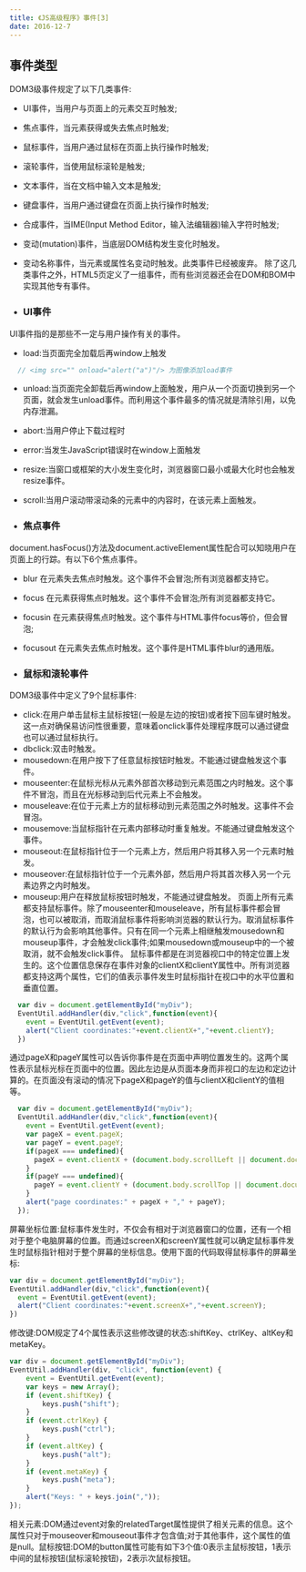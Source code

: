 ```yaml
---
title: 《JS高级程序》事件[3]
date: 2016-12-7
---
```

## 事件类型
DOM3级事件规定了以下几类事件:
 * UI事件，当用户与页面上的元素交互时触发;
 * 焦点事件，当元素获得或失去焦点时触发;
 * 鼠标事件，当用户通过鼠标在页面上执行操作时触发;
 * 滚轮事件，当使用鼠标滚轮是触发;
 * 文本事件，当在文档中输入文本是触发;
 * 键盘事件，当用户通过键盘在页面上执行操作时触发;
 * 合成事件，当IME(Input Method Editor，输入法编辑器)输入字符时触发;
 * 变动(mutation)事件，当底层DOM结构发生变化时触发。
 * 变动名称事件，当元素或属性名变动时触发。此类事件已经被废弃。
除了这几类事件之外，HTML5页定义了一组事件，而有些浏览器还会在DOM和BOM中实现其他专有事件。

 * ### UI事件
 UI事件指的是那些不一定与用户操作有关的事件。
  * load:当页面完全加载后再window上触发
  ```js
    // <img src="" onload="alert("a")"/> 为图像添加load事件

  ```
  * unload:当页面完全卸载后再window上面触发，用户从一个页面切换到另一个页面，就会发生unload事件。而利用这个事件最多的情况就是清除引用，以免内存泄漏。
  * abort:当用户停止下载过程时
  * error:当发生JavaScript错误时在window上面触发



  * resize:当窗口或框架的大小发生变化时，浏览器窗口最小或最大化时也会触发resize事件。
  * scroll:当用户滚动带滚动条的元素中的内容时，在该元素上面触发。

* ### 焦点事件
document.hasFocus()方法及document.activeElement属性配合可以知晓用户在页面上的行踪。有以下6个焦点事件。
 * blur 在元素失去焦点时触发。这个事件不会冒泡;所有浏览器都支持它。
 * focus 在元素获得焦点时触发。这个事件不会冒泡;所有浏览器都支持它。
 * focusin 在元素获得焦点时触发。这个事件与HTML事件focus等价，但会冒泡;
 * focusout 在元素失去焦点时触发。这个事件是HTML事件blur的通用版。

* ### 鼠标和滚轮事件
DOM3级事件中定义了9个鼠标事件:
 * click:在用户单击鼠标主鼠标按钮(一般是左边的按钮)或者按下回车键时触发。这一点对确保易访问性很重要，意味着onclick事件处理程序既可以通过键盘也可以通过鼠标执行。
 * dbclick:双击时触发。
 * mousedown:在用户按下了任意鼠标按钮时触发。不能通过键盘触发这个事件。
 * mouseenter:在鼠标光标从元素外部首次移动到元素范围之内时触发。这个事件不冒泡，而且在光标移动到后代元素上不会触发。
 * mouseleave:在位于元素上方的鼠标移动到元素范围之外时触发。这事件不会冒泡。
 * mousemove:当鼠标指针在元素内部移动时重复触发。不能通过键盘触发这个事件。
 * mouseout:在鼠标指针位于一个元素上方，然后用户将其移入另一个元素时触发。
 * mouseover:在鼠标指针位于一个元素外部，然后用户将其首次移入另一个元素边界之内时触发。
 * mouseup:用户在释放鼠标按钮时触发，不能通过键盘触发。
页面上所有元素都支持鼠标事件。除了mouseenter和mouseleave，所有鼠标事件都会冒泡，也可以被取消，而取消鼠标事件将影响浏览器的默认行为。取消鼠标事件的默认行为会影响其他事件。只有在同一个元素上相继触发mousedown和mouseup事件，才会触发click事件;如果mousedown或mouseup中的一个被取消，就不会触发click事件。
鼠标事件都是在浏览器视口中的特定位置上发生的。这个位置信息保存在事件对象的clientX和clientY属性中。所有浏览器都支持这两个属性，它们的值表示事件发生时鼠标指针在视口中的水平位置和垂直位置。
```js
  var div = document.getElementById("myDiv");
  EventUtil.addHandler(div,"click",function(event){
    event = EventUtil.getEvent(event);
    alert("Client coordinates:"+event.clientX+","+event.clientY);
  })
```
通过pageX和pageY属性可以告诉你事件是在页面中声明位置发生的。这两个属性表示鼠标光标在页面中的位置。因此左边是从页面本身而非视口的左边和定边计算的。在页面没有滚动的情况下pageX和pageY的值与clientX和clientY的值相等。
```js
  var div = document.getElementById("myDiv");
  EventUtil.addHandler(div,"click",function(event){
    event = EventUtil.getEvent(event);
    var pageX = event.pageX;
    var pageY = event.pageY;
    if(pageX === undefined){
      pageX = event.clientX + (document.body.scrollLeft || document.documentElement.scrollLeft);
    }
    if(pageY === undefined){
      pageY = event.clientY + (document.body.scrollTop || document.documentElement.scrollTop);
    }
    alert("page coordinates:" + pageX + "," + pageY);
  });
```
屏幕坐标位置:鼠标事件发生时，不仅会有相对于浏览器窗口的位置，还有一个相对于整个电脑屏幕的位置。而通过screenX和screenY属性就可以确定鼠标事件发生时鼠标指针相对于整个屏幕的坐标信息。使用下面的代码取得鼠标事件的屏幕坐标:
```js
var div = document.getElementById("myDiv");
EventUtil.addHandler(div,"click",function(event){
  event = EventUtil.getEvent(event);
  alert("Client coordinates:"+event.screenX+","+event.screenY);
})
```
修改键:DOM规定了4个属性表示这些修改键的状态:shiftKey、ctrlKey、altKey和metaKey。
```js
var div = document.getElementById("myDiv");
EventUtil.addHandler(div, "click", function(event) {
    event = EventUtil.getEvent(event);
    var keys = new Array();
    if (event.shiftKey) {
        keys.push("shift");
    }
    if (event.ctrlKey) {
        keys.push("ctrl");
    }
    if (event.altKey) {
        keys.push("alt");
    }
    if (event.metaKey) {
        keys.push("meta");
    }
    alert("Keys: " + keys.join(","));
});
```
相关元素:DOM通过event对象的relatedTarget属性提供了相关元素的信息。这个属性只对于mouseover和mouseout事件才包含值;对于其他事件，这个属性的值是null。鼠标按钮:DOM的button属性可能有如下3个值:0表示主鼠标按钮，1表示中间的鼠标按钮(鼠标滚轮按钮)，2表示次鼠标按钮。
